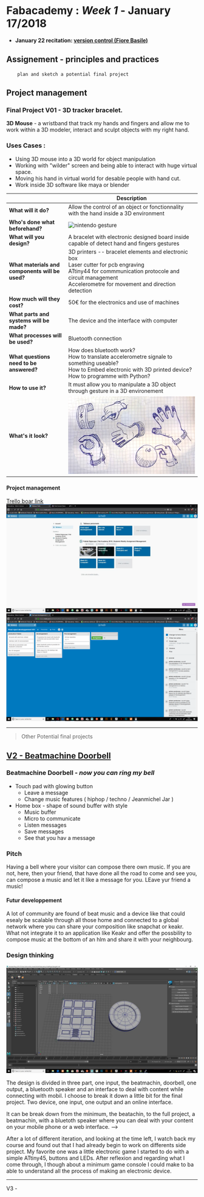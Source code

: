 # Fabacademy : *Week 1* - **January 17/2018**

* **January 22 recitation: [version control (Fiore Basile)](http://fab.academany.org/2018/recitations/version-control.html#1)**

## Assignement - principles and practices

        plan and sketch a potential final project

## Project management
### Final Project V01 - 3D tracker bracelet.

**3D Mouse** - a wristband that track my hands and fingers and allow me to work within a 3D modeler, interact and sculpt objects with my right hand.

### Uses Cases :

* Using 3D mouse into a 3D world for object manipulation
* Working with "wilder" screen and being able to interact with huge virtual space.
* Moving his hand in virtual world for desable people with hand cut.
* Work inside 3D software like maya or blender


| | Description |
|---|---|
| **What will it do?** | Allow the control of an object or fonctionnality with the hand inside a 3D environment |
| **Who's done what beforehand?** | ![ nintendo gesture ](https://cdn-images-1.medium.com/max/1600/0*wlEZSwAaKu-U2Get.jpg) |
| **What will you design?** | A bracelet with electronic designed board inside capable of detect hand and fingers gestures |
| **What materials and components will be used?** | 3D printers -- bracelet elements and electronic box </br> Laser cutter for pcb engraving</br> ATtiny44 for commmunication protocole and circuit management</br> Accelerometre for movement and direction detection |
| **How much will they cost?** | 50€ for the electronics and use of machines |
| **What parts and systems will be made?** | The device and the interface with computer |
| **What processes will be used?** | Bluetooth connection |
| **What questions need to be answered?** | How does bluetooth work?</br> How to translate accelerometre signale to something useable?</br> How to Embed electronic with 3D printed device?</br> How to programme with Python? |
|**How to use it?**| It must allow you to manipulate a 3D object through gesture in a 3D environement |
| **What's it look?** | ![sketch](assets\img\week1\handsDraw.jpg) |

#### Project management
[<u>Trello boar link</u>](https://trello.com/b/aCXozFJu/final-roject-developpement-v01)
![dashboard](assets\img\week1\trelloDashboard.jpg)
![trelloBoard](assets/img/week1/trelloProjectManagement.png)




---
> Other Potential final projects

## <u>V2 - Beatmachine Doorbell</u>
 ### Beatmachine Doorbell - *now you can ring my bell*

* Touch pad with glowing button
  * Leave a message
  * Change music features ( hiphop / techno / Jeanmichel Jar )
* Home box - shape of sound buffer with style
  * Music buffer
  * Micro to communicate
  * Listen messages
  * Save messages
  * See that you hav a message

### Pitch

Having a bell where your visitor can compose there own music. If you are not, here, then your friend, that have done all the road to come and see you, can compose a music and let it like a message for you. LEave yur friend a music!

#### Futur developpement

A lot of community are found of beat music and a device like that could esealy be scalable through all those home and connected to a global network where you can share your composition like snapchat or keakr. What not integrate it to an application like Keakr and offer the possbility to compose music at the bottom of an hlm and share it with your neighbourg.

### Design thinking

![inside3D](assets\img\finalProject\beatboxMachin.jpg)

The design is divided in three part, one input, the beatmachin, doorbell, one output, a bluetooth speaker and an interface to deal with content while connecting with mobil.
I choose to break it down a little bit for the final project. Two device, one input, one output and an online interface.

It can be break down from the minimum, the beatachin, to the full project, a beatmachin, with a bluetoth speaker where you can deal with your content on your mobile phone or a web interface. -->

After a lot of different iteration, and looking at the time left, I watch back my course and found out that I had already begin to work on differents side project. My favorite one was a little electronic game I started to do with a simple ATtiny45, buttons and LEDs. After reflexion and regarding what I come through, I though about a minimum game console I could make to ba able to understand all the process of making an electronic device.

---

V3 -


<!-- ### And then it starte - conception

Before making this formation, I though a lot about what I wanted to do. Romain told me that I would have a final project to think of and to make through the end. At first I though that some robots legs or something like that would be perfect, but started before fabacademy made me see what kind of difficulties I would face in the futur and what I should focus on for now. The big thing wich is new for me here is electronics, but it seams to be a major skill for after, and I certainly want to master this in the futur...

So changing my perspective, I started to think about a project involving more 1bout electronics and developpement and came with a 'Nird watch with a finger mouse on it`. I want to be able to control a computer, a phone or whatever needed a mouse only with my finger.

This would involve an accelerometre, the initial Nird watch that I have to modify a d enhance, and probably one or two other things. Include a fabIsp inside would be awesome, this way I wouod have a really cool tool, symbole of my emancipation of the virtual world, I like it. 'electronics', 'design' and 'Iot', sounds good.

## Practice

### parametric design

As I am a little early, Romain offer me to take adventage of my position and starting to work on futur assignement in order to help me conceptualized things further earlier.

So I started to work on Parametric design, a concept I know for a word I don't. The idear of parametr8c is something you can scale infinitly. On my websearch on the topic, I saw a lot of geometric design and found some prety cool shapes. I started to work on a first design, the classical said Romain. So I starting to think differently ane reverse ingeniering this picture ![](), I cam out with this :
A really simple shapse that allow a lot of differents designs, wich 8s r3ally cool. From when it took form, I couldn't stop looking for new configuration, the possibility it offert were promissing.

*pictures*

Romain push me further and ask me to think about a way to make it 3D, wich I think I found, But I need to make more of themes to be sure. It would make a pe4fect fit for a structural peace like a chaire or a smouth separation in a room. I think about it a lot.9 -->
